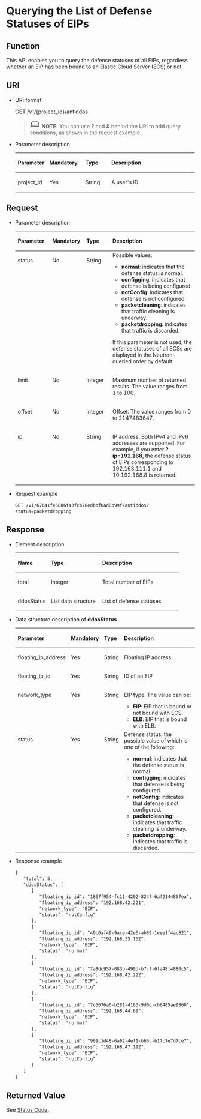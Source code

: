 # Querying the List of Defense Statuses of EIPs<a name="antiddos_02_0023"></a>

## Function<a name="section52441537"></a>

This API enables you to query the defense statuses of all EIPs, regardless whether an EIP has been bound to an Elastic Cloud Server \(ECS\) or not.

## URI<a name="section2211792"></a>

-   URI format

    GET /v1/\{project\_id\}/antiddos

    >![](public_sys-resources/icon-note.gif) **NOTE:** 
    >You can use  **?**  and  **&**  behind the URI to add query conditions, as shown in the request example.


-   Parameter description

    <a name="table41565035"></a>
    <table><thead align="left"><tr id="row37005770"><th class="cellrowborder" valign="top" width="17.5%" id="mcps1.1.5.1.1"><p id="p44677416"><a name="p44677416"></a><a name="p44677416"></a>Parameter</p>
    </th>
    <th class="cellrowborder" valign="top" width="19.98%" id="mcps1.1.5.1.2"><p id="p62100918"><a name="p62100918"></a><a name="p62100918"></a>Mandatory</p>
    </th>
    <th class="cellrowborder" valign="top" width="14.56%" id="mcps1.1.5.1.3"><p id="p64118428"><a name="p64118428"></a><a name="p64118428"></a>Type</p>
    </th>
    <th class="cellrowborder" valign="top" width="47.96%" id="mcps1.1.5.1.4"><p id="p26210179"><a name="p26210179"></a><a name="p26210179"></a>Description</p>
    </th>
    </tr>
    </thead>
    <tbody><tr id="row41323472153226"><td class="cellrowborder" valign="top" width="17.5%" headers="mcps1.1.5.1.1 "><p id="p6683636153231"><a name="p6683636153231"></a><a name="p6683636153231"></a>project_id</p>
    </td>
    <td class="cellrowborder" valign="top" width="19.98%" headers="mcps1.1.5.1.2 "><p id="p4503635153231"><a name="p4503635153231"></a><a name="p4503635153231"></a>Yes</p>
    </td>
    <td class="cellrowborder" valign="top" width="14.56%" headers="mcps1.1.5.1.3 "><p id="p29250179153231"><a name="p29250179153231"></a><a name="p29250179153231"></a>String</p>
    </td>
    <td class="cellrowborder" valign="top" width="47.96%" headers="mcps1.1.5.1.4 "><p id="p20454316153231"><a name="p20454316153231"></a><a name="p20454316153231"></a>A user's ID</p>
    </td>
    </tr>
    </tbody>
    </table>


## Request<a name="section19906136"></a>

-   Parameter description

    <a name="table12269316123713"></a>
    <table><thead align="left"><tr id="row5274111623710"><th class="cellrowborder" valign="top" width="19.189999999999998%" id="mcps1.1.5.1.1"><p id="p122751516203719"><a name="p122751516203719"></a><a name="p122751516203719"></a>Parameter</p>
    </th>
    <th class="cellrowborder" valign="top" width="19.040000000000003%" id="mcps1.1.5.1.2"><p id="p8277141623715"><a name="p8277141623715"></a><a name="p8277141623715"></a>Mandatory</p>
    </th>
    <th class="cellrowborder" valign="top" width="14.540000000000001%" id="mcps1.1.5.1.3"><p id="p0279151643712"><a name="p0279151643712"></a><a name="p0279151643712"></a>Type</p>
    </th>
    <th class="cellrowborder" valign="top" width="47.23%" id="mcps1.1.5.1.4"><p id="p928114167375"><a name="p928114167375"></a><a name="p928114167375"></a>Description</p>
    </th>
    </tr>
    </thead>
    <tbody><tr id="row42908167372"><td class="cellrowborder" valign="top" width="19.189999999999998%" headers="mcps1.1.5.1.1 "><p id="p82911316143720"><a name="p82911316143720"></a><a name="p82911316143720"></a>status</p>
    </td>
    <td class="cellrowborder" valign="top" width="19.040000000000003%" headers="mcps1.1.5.1.2 "><p id="p1029217166379"><a name="p1029217166379"></a><a name="p1029217166379"></a>No</p>
    </td>
    <td class="cellrowborder" valign="top" width="14.540000000000001%" headers="mcps1.1.5.1.3 "><p id="p172931316173720"><a name="p172931316173720"></a><a name="p172931316173720"></a>String</p>
    </td>
    <td class="cellrowborder" valign="top" width="47.23%" headers="mcps1.1.5.1.4 "><div class="p" id="p7294161683716"><a name="p7294161683716"></a><a name="p7294161683716"></a>Possible values:<a name="ul20295116183711"></a><a name="ul20295116183711"></a><ul id="ul20295116183711"><li><span class="parmvalue" id="parmvalue555125744114325"><a name="parmvalue555125744114325"></a><a name="parmvalue555125744114325"></a><b>normal</b></span>: indicates that the defense status is normal.</li><li><span class="parmvalue" id="parmvalue404664094114337"><a name="parmvalue404664094114337"></a><a name="parmvalue404664094114337"></a><b>configging</b></span>: indicates that defense is being configured.</li><li><span class="parmvalue" id="parmvalue600552156114412"><a name="parmvalue600552156114412"></a><a name="parmvalue600552156114412"></a><b>notConfig</b></span>: indicates that defense is not configured.</li><li><span class="parmvalue" id="parmvalue1506354986114925"><a name="parmvalue1506354986114925"></a><a name="parmvalue1506354986114925"></a><b>packetcleaning</b></span>: indicates that traffic cleaning is underway.</li><li><span class="parmvalue" id="parmvalue1400332350143613"><a name="parmvalue1400332350143613"></a><a name="parmvalue1400332350143613"></a><b>packetdropping</b></span>: indicates that traffic is discarded.</li></ul>
    </div>
    <p id="p103021416173718"><a name="p103021416173718"></a><a name="p103021416173718"></a>If this parameter is not used, the defense statuses of all ECSs are displayed in the Neutron-queried order by default.</p>
    </td>
    </tr>
    <tr id="row03031816133717"><td class="cellrowborder" valign="top" width="19.189999999999998%" headers="mcps1.1.5.1.1 "><p id="p1039510257597"><a name="p1039510257597"></a><a name="p1039510257597"></a>limit</p>
    </td>
    <td class="cellrowborder" valign="top" width="19.040000000000003%" headers="mcps1.1.5.1.2 "><p id="p133951725195913"><a name="p133951725195913"></a><a name="p133951725195913"></a>No</p>
    </td>
    <td class="cellrowborder" valign="top" width="14.540000000000001%" headers="mcps1.1.5.1.3 "><p id="p12395112565914"><a name="p12395112565914"></a><a name="p12395112565914"></a>Integer</p>
    </td>
    <td class="cellrowborder" valign="top" width="47.23%" headers="mcps1.1.5.1.4 "><p id="p2039512251595"><a name="p2039512251595"></a><a name="p2039512251595"></a>Maximum number of returned results. The value ranges from 1 to 100.</p>
    </td>
    </tr>
    <tr id="row16307516123720"><td class="cellrowborder" valign="top" width="19.189999999999998%" headers="mcps1.1.5.1.1 "><p id="p33951825165920"><a name="p33951825165920"></a><a name="p33951825165920"></a>offset</p>
    </td>
    <td class="cellrowborder" valign="top" width="19.040000000000003%" headers="mcps1.1.5.1.2 "><p id="p6395225165913"><a name="p6395225165913"></a><a name="p6395225165913"></a>No</p>
    </td>
    <td class="cellrowborder" valign="top" width="14.540000000000001%" headers="mcps1.1.5.1.3 "><p id="p7395192565911"><a name="p7395192565911"></a><a name="p7395192565911"></a>Integer</p>
    </td>
    <td class="cellrowborder" valign="top" width="47.23%" headers="mcps1.1.5.1.4 "><p id="p639510257594"><a name="p639510257594"></a><a name="p639510257594"></a>Offset. The value ranges from 0 to 2147483647.</p>
    </td>
    </tr>
    <tr id="row17313416103715"><td class="cellrowborder" valign="top" width="19.189999999999998%" headers="mcps1.1.5.1.1 "><p id="p17314516193713"><a name="p17314516193713"></a><a name="p17314516193713"></a>ip</p>
    </td>
    <td class="cellrowborder" valign="top" width="19.040000000000003%" headers="mcps1.1.5.1.2 "><p id="p1315161615372"><a name="p1315161615372"></a><a name="p1315161615372"></a>No</p>
    </td>
    <td class="cellrowborder" valign="top" width="14.540000000000001%" headers="mcps1.1.5.1.3 "><p id="p20316316193714"><a name="p20316316193714"></a><a name="p20316316193714"></a>String</p>
    </td>
    <td class="cellrowborder" valign="top" width="47.23%" headers="mcps1.1.5.1.4 "><p id="p93181616173716"><a name="p93181616173716"></a><a name="p93181616173716"></a>IP address. Both IPv4 and IPv6 addresses are supported. For example, if you enter <span class="uicontrol" id="uicontrol203181416163714"><a name="uicontrol203181416163714"></a><a name="uicontrol203181416163714"></a><b>?ip=192.168</b></span>, the defense status of EIPs corresponding to 192.168.111.1 and 10.192.168.8 is returned.</p>
    </td>
    </tr>
    </tbody>
    </table>


-   Request example

    ```
    GET /v1/67641fe6886f43fcb78edbbf0ad0b99f/antiddos?status=packetdropping 
    ```


## Response<a name="section44937496"></a>

-   Element description

    <a name="table10712809"></a>
    <table><thead align="left"><tr id="row45459670"><th class="cellrowborder" valign="top" width="20.202020202020204%" id="mcps1.1.4.1.1"><p id="p58354673"><a name="p58354673"></a><a name="p58354673"></a>Name</p>
    </th>
    <th class="cellrowborder" valign="top" width="31.313131313131308%" id="mcps1.1.4.1.2"><p id="p29108085"><a name="p29108085"></a><a name="p29108085"></a>Type</p>
    </th>
    <th class="cellrowborder" valign="top" width="48.484848484848484%" id="mcps1.1.4.1.3"><p id="p8944648"><a name="p8944648"></a><a name="p8944648"></a>Description</p>
    </th>
    </tr>
    </thead>
    <tbody><tr id="row53427925"><td class="cellrowborder" valign="top" width="20.202020202020204%" headers="mcps1.1.4.1.1 "><p id="p32694658"><a name="p32694658"></a><a name="p32694658"></a>total</p>
    </td>
    <td class="cellrowborder" valign="top" width="31.313131313131308%" headers="mcps1.1.4.1.2 "><p id="p23850200151829"><a name="p23850200151829"></a><a name="p23850200151829"></a>Integer</p>
    </td>
    <td class="cellrowborder" valign="top" width="48.484848484848484%" headers="mcps1.1.4.1.3 "><p id="p29723549"><a name="p29723549"></a><a name="p29723549"></a>Total number of EIPs</p>
    </td>
    </tr>
    <tr id="row66185354"><td class="cellrowborder" valign="top" width="20.202020202020204%" headers="mcps1.1.4.1.1 "><p id="p59413435"><a name="p59413435"></a><a name="p59413435"></a>ddosStatus</p>
    </td>
    <td class="cellrowborder" valign="top" width="31.313131313131308%" headers="mcps1.1.4.1.2 "><p id="p47758962"><a name="p47758962"></a><a name="p47758962"></a>List data structure</p>
    </td>
    <td class="cellrowborder" valign="top" width="48.484848484848484%" headers="mcps1.1.4.1.3 "><p id="p43270676"><a name="p43270676"></a><a name="p43270676"></a>List of defense statuses</p>
    </td>
    </tr>
    </tbody>
    </table>


-   Data structure description of  **ddosStatus**

    <a name="table28415039"></a>
    <table><thead align="left"><tr id="row52787457"><th class="cellrowborder" valign="top" width="25.52%" id="mcps1.1.5.1.1"><p id="p47925604"><a name="p47925604"></a><a name="p47925604"></a>Parameter</p>
    </th>
    <th class="cellrowborder" valign="top" width="18.55%" id="mcps1.1.5.1.2"><p id="p56768687"><a name="p56768687"></a><a name="p56768687"></a>Mandatory</p>
    </th>
    <th class="cellrowborder" valign="top" width="10.93%" id="mcps1.1.5.1.3"><p id="p34860939"><a name="p34860939"></a><a name="p34860939"></a>Type</p>
    </th>
    <th class="cellrowborder" valign="top" width="45%" id="mcps1.1.5.1.4"><p id="p5163807"><a name="p5163807"></a><a name="p5163807"></a>Description</p>
    </th>
    </tr>
    </thead>
    <tbody><tr id="row15615252"><td class="cellrowborder" valign="top" width="25.52%" headers="mcps1.1.5.1.1 "><p id="p56875922"><a name="p56875922"></a><a name="p56875922"></a>floating_ip_address</p>
    </td>
    <td class="cellrowborder" valign="top" width="18.55%" headers="mcps1.1.5.1.2 "><p id="p43546944"><a name="p43546944"></a><a name="p43546944"></a>Yes</p>
    </td>
    <td class="cellrowborder" valign="top" width="10.93%" headers="mcps1.1.5.1.3 "><p id="p37641542"><a name="p37641542"></a><a name="p37641542"></a>String</p>
    </td>
    <td class="cellrowborder" valign="top" width="45%" headers="mcps1.1.5.1.4 "><p id="p29066061"><a name="p29066061"></a><a name="p29066061"></a>Floating IP address</p>
    </td>
    </tr>
    <tr id="row60267960"><td class="cellrowborder" valign="top" width="25.52%" headers="mcps1.1.5.1.1 "><p id="p49866595"><a name="p49866595"></a><a name="p49866595"></a>floating_ip_id</p>
    </td>
    <td class="cellrowborder" valign="top" width="18.55%" headers="mcps1.1.5.1.2 "><p id="p12662370"><a name="p12662370"></a><a name="p12662370"></a>Yes</p>
    </td>
    <td class="cellrowborder" valign="top" width="10.93%" headers="mcps1.1.5.1.3 "><p id="p19019038"><a name="p19019038"></a><a name="p19019038"></a>String</p>
    </td>
    <td class="cellrowborder" valign="top" width="45%" headers="mcps1.1.5.1.4 "><p id="p64147070"><a name="p64147070"></a><a name="p64147070"></a>ID of an EIP</p>
    </td>
    </tr>
    <tr id="row2739500019464"><td class="cellrowborder" valign="top" width="25.52%" headers="mcps1.1.5.1.1 "><p id="p1650312719469"><a name="p1650312719469"></a><a name="p1650312719469"></a>network_type</p>
    </td>
    <td class="cellrowborder" valign="top" width="18.55%" headers="mcps1.1.5.1.2 "><p id="p6168491719469"><a name="p6168491719469"></a><a name="p6168491719469"></a>Yes</p>
    </td>
    <td class="cellrowborder" valign="top" width="10.93%" headers="mcps1.1.5.1.3 "><p id="p3042242019469"><a name="p3042242019469"></a><a name="p3042242019469"></a>String</p>
    </td>
    <td class="cellrowborder" valign="top" width="45%" headers="mcps1.1.5.1.4 "><p id="p4829698819469"><a name="p4829698819469"></a><a name="p4829698819469"></a>EIP type. The value can be:</p>
    <a name="ul3201971019469"></a><a name="ul3201971019469"></a><ul id="ul3201971019469"><li><strong id="b842352706163129"><a name="b842352706163129"></a><a name="b842352706163129"></a>EIP</strong>: EIP that is bound or not bound with ECS.</li><li><strong id="b842352706163134"><a name="b842352706163134"></a><a name="b842352706163134"></a>ELB</strong>: EIP that is bound with ELB.</li></ul>
    </td>
    </tr>
    <tr id="row40452719"><td class="cellrowborder" valign="top" width="25.52%" headers="mcps1.1.5.1.1 "><p id="p55444801"><a name="p55444801"></a><a name="p55444801"></a>status</p>
    </td>
    <td class="cellrowborder" valign="top" width="18.55%" headers="mcps1.1.5.1.2 "><p id="p61843883"><a name="p61843883"></a><a name="p61843883"></a>Yes</p>
    </td>
    <td class="cellrowborder" valign="top" width="10.93%" headers="mcps1.1.5.1.3 "><p id="p43298646"><a name="p43298646"></a><a name="p43298646"></a>String</p>
    </td>
    <td class="cellrowborder" valign="top" width="45%" headers="mcps1.1.5.1.4 "><div class="p" id="p17529450"><a name="p17529450"></a><a name="p17529450"></a>Defense status, the possible value of which is one of the following:<a name="ul23547322"></a><a name="ul23547322"></a><ul id="ul23547322"><li><span class="parmvalue" id="parmvalue1507623571"><a name="parmvalue1507623571"></a><a name="parmvalue1507623571"></a><b>normal</b></span>: indicates that the defense status is normal.</li><li><span class="parmvalue" id="parmvalue1096523868"><a name="parmvalue1096523868"></a><a name="parmvalue1096523868"></a><b>configging</b></span>: indicates that defense is being configured.</li><li><span class="parmvalue" id="parmvalue1637115095"><a name="parmvalue1637115095"></a><a name="parmvalue1637115095"></a><b>notConfig</b></span>: indicates that defense is not configured.</li><li><span class="parmvalue" id="parmvalue2046483687"><a name="parmvalue2046483687"></a><a name="parmvalue2046483687"></a><b>packetcleaning</b></span>: indicates that traffic cleaning is underway.</li><li><span class="parmvalue" id="parmvalue202788450"><a name="parmvalue202788450"></a><a name="parmvalue202788450"></a><b>packetdropping</b></span>: indicates that traffic is discarded.</li></ul>
    </div>
    </td>
    </tr>
    </tbody>
    </table>


-   Response example

    ```
    {
       "total": 5,
       "ddosStatus": [
          {
             "floating_ip_id": "1867f954-fc11-4202-8247-6af2144867ea",
             "floating_ip_address": "192.168.42.221",
             "network_type": "EIP",
             "status": "notConfig"
          },
          {
             "floating_ip_id": "49c6af49-9ace-42e6-ab89-1eee1f4ac821",
             "floating_ip_address": "192.168.35.152",
             "network_type": "EIP",
             "status": "normal"
          },
          {
             "floating_ip_id": "7a8dc957-083b-499d-b7cf-6fa48f4880c5",
             "floating_ip_address": "192.168.42.222",
             "network_type": "EIP",
             "status": "notConfig"
          },
          {
             "floating_ip_id": "7c6676a0-b281-4163-9d0d-cb6485ae9860",
             "floating_ip_address": "192.168.44.69",
             "network_type": "EIP",
             "status": "normal"
          },
          {
             "floating_ip_id": "969c1d48-6a92-4ef1-b66c-b17c7e7d7ce7",
             "floating_ip_address": "192.168.47.192",
             "network_type": "EIP",
             "status": "notConfig"
          }
       ]
    }
    ```


## Returned Value<a name="section1784282"></a>

See  [Status Code](status-code.md).

